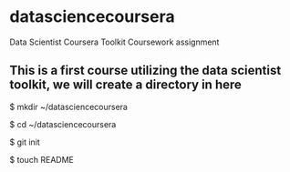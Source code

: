 datasciencecoursera
===================

Data Scientist Coursera Toolkit Coursework assignment

## This is a first course utilizing the data scientist toolkit, we will create a directory in here

$ mkdir ~/datasciencecoursera

$ cd ~/datasciencecoursera

$ git init

$ touch README


